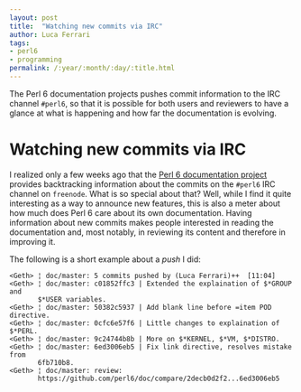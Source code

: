 ```yaml
---
layout: post
title:  "Watching new commits via IRC"
author: Luca Ferrari
tags:
- perl6
- programming
permalink: /:year/:month/:day/:title.html
---
```

The Perl 6 documentation projects pushes commit information to the IRC channel `#perl6`, so that it is possible for both users and reviewers to have a glance at what is happening and how far the documentation is evolving.

# Watching new commits via IRC

I realized only a few weeks ago that the [Perl 6 documentation project](http://docs.perl6.org) provides backtracking information about the commits on the `#perl6` IRC channel on `freenode`. What is so special about that? Well, while I find it quite interesting as a way to announce new features, this is also a meter about how much does Perl 6 care about its own documentation. Having information about new commits makes people interested in reading the documentation and, most notably, in reviewing its content and therefore in improving it.


The following is a short example about a *push* I did:

```
<Geth> ¦ doc/master: 5 commits pushed by (Luca Ferrari)++  [11:04]
<Geth> ¦ doc/master: c01852ffc3 | Extended the explaination of $*GROUP and
       $*USER variables.
<Geth> ¦ doc/master: 50382c5937 | Add blank line before =item POD directive.
<Geth> ¦ doc/master: 0cfc6e57f6 | Little changes to explaination of $*PERL.
<Geth> ¦ doc/master: 9c24744b8b | More on $*KERNEL, $*VM, $*DISTRO.
<Geth> ¦ doc/master: 6ed3006eb5 | Fix link directive, resolves mistake from
       6fb710b8.
<Geth> ¦ doc/master: review:
       https://github.com/perl6/doc/compare/2decb0d2f2...6ed3006eb5
```

